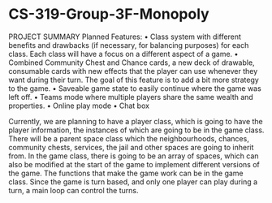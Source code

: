 # CS-319-Group-3F-Monopoly
PROJECT SUMMARY
Planned Features:
•	Class system with different benefits and drawbacks (if necessary, for balancing purposes) for each class. Each class will have a focus on a different aspect of a game.
•	Combined Community Chest and Chance cards, a new deck of drawable, consumable cards with new effects that the player can use whenever they want during their turn. The goal of this feature is to add a bit more strategy to the game.
•	Saveable game state to easily continue where the game was left off.
•	Teams mode where multiple players share the same wealth and properties.
•	Online play mode
•	Chat box

Currently, we are planning to have a player class, which is going to have the player information, the instances of which are going to be in the game class. There will be a parent space class which the neighbourhoods, chances, community chests, services, the jail and other spaces are going to inherit from. In the game class, there is going to be an array of spaces, which can also be modified at the start of the game to implement different versions of the game. The functions that make the game work can be in the game class. Since the game is turn based, and only one player can play during a turn, a main loop can control the turns. 
